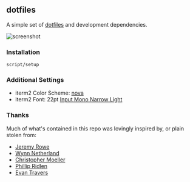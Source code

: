 ## dotfiles

A simple set of [dotfiles](http://dotfiles.github.com/) and development dependencies.

![screenshot](https://cl.ly/0v0s0Z0T3f11/Image%202018-06-02%20at%2011.47.44%20AM.png)

### Installation

```
script/setup
```

### Additional Settings
* iterm2 Color Scheme: [nova](https://github.com/trevordmiller/nova-iterm)
* iterm2 Font: 22pt [Input Mono Narrow Light](http://input.fontbureau.com/info/)

### Thanks

Much of what's contained in this repo was lovingly inspired by, or plain stolen from:

* [Jeremy Rowe](https://github.com/jeremywrowe)
* [Wynn Netherland](https://github.com/pengwynn)
* [Christopher Moeller](https://github.com/cmoel)
* [Phillip Ridlen](https://github.com/philtr)
* [Evan Travers](https://github.com/evantravers)
